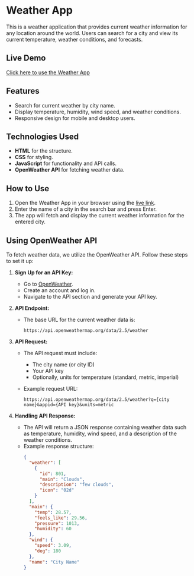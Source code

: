 # Weather App

This is a weather application that provides current weather information for any location around the world. Users can search for a city and view its current temperature, weather conditions, and forecasts.

## Live Demo
[Click here to use the Weather App](https://weather-app-kaif.netlify.app/)  


## Features
- Search for current weather by city name.
- Display temperature, humidity, wind speed, and weather conditions.
- Responsive design for mobile and desktop users.

## Technologies Used
- **HTML** for the structure.
- **CSS** for styling.
- **JavaScript** for functionality and API calls.
- **OpenWeather API** for fetching weather data.

## How to Use
1. Open the Weather App in your browser using the [live link](https://weather-app-kaif.netlify.app/).
2. Enter the name of a city in the search bar and press Enter.
3. The app will fetch and display the current weather information for the entered city.


## Using OpenWeather API

To fetch weather data, we utilize the OpenWeather API. Follow these steps to set it up:

1. **Sign Up for an API Key:**
   - Go to [OpenWeather](https://openweathermap.org/api).
   - Create an account and log in.
   - Navigate to the API section and generate your API key.

2. **API Endpoint:**
   - The base URL for the current weather data is:
     ```
     https://api.openweathermap.org/data/2.5/weather
     ```

3. **API Request:**
   - The API request must include:
     - The city name (or city ID)
     - Your API key
     - Optionally, units for temperature (standard, metric, imperial)

   - Example request URL:
     ```
     https://api.openweathermap.org/data/2.5/weather?q={city name}&appid={API key}&units=metric
     ```

4. **Handling API Response:**
   - The API will return a JSON response containing weather data such as temperature, humidity, wind speed, and a description of the weather conditions.
   - Example response structure:
     ```json
     {
       "weather": [
         {
           "id": 801,
           "main": "Clouds",
           "description": "few clouds",
           "icon": "02d"
         }
       ],
       "main": {
         "temp": 28.57,
         "feels_like": 29.56,
         "pressure": 1013,
         "humidity": 60
       },
       "wind": {
         "speed": 3.09,
         "deg": 180
       },
       "name": "City Name"
     }
     ```




